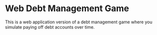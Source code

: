 # Web Debt Management Game

This is a web application version of a debt management game where you simulate paying off debt accounts over time. 